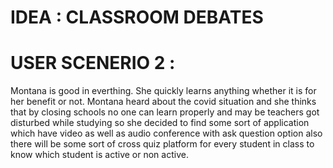 # IDEA : CLASSROOM DEBATES

# USER SCENERIO 2 :

Montana is good in everthing. She quickly learns anything whether it is for her benefit or not. Montana heard about the covid situation and she thinks that by closing schools no one can learn properly and may be teachers got disturbed while studying so she decided to find some sort of application which have video as well as audio conference with ask question option also there will be some sort of cross quiz platform for every student in class to know which student is active or non active.
